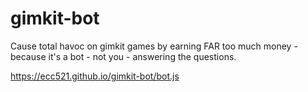 # gimkit-bot
Cause total havoc on gimkit games by earning FAR too much money - because it's a bot - not you - answering the questions.

https://ecc521.github.io/gimkit-bot/bot.js
